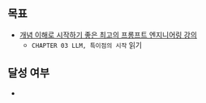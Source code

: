 ## 목표

- [개념 이해로 시작하기 좋은 최고의 프롬프트 엔지니어링 강의](https://product.kyobobook.co.kr/detail/S000213362002?utm_source=google&utm_medium=cpc&utm_campaign=googleSearch&gt_network=g&gt_keyword=&gt_target_id=dsa-1787880729500&gt_campaign_id=9979905549&gt_adgroup_id=132556570510&gad_source=1) 
  - `CHAPTER 03 LLM, 특이점의 시작` 읽기
  
## 달성 여부
- 
